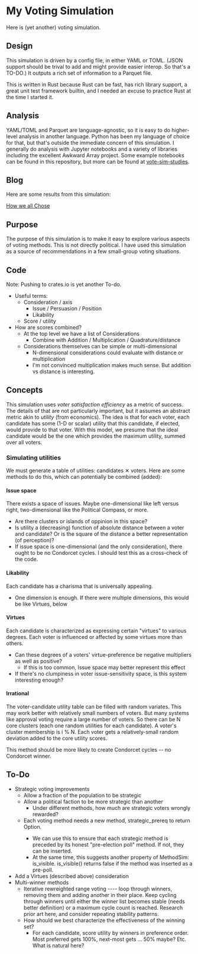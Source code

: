 # My Voting Simulation

Here is (yet another) voting simulation.

## Design

This simulation is driven by a config file, in either YAML or TOML. (JSON
support should be trival to add and might provide easier interop. So that's a
TO-DO.) It outputs a rich set of information to a Parquet file.

This is written in Rust because Rust can be fast, has rich library support, a
great unit test framework builtin, and I needed an excuse to practice Rust at
the time I started it.

## Analysis

YAML/TOML and Parquet are language-agnostic, so it is easy to do higher-level analysis
in another language. Python has been my language of choice for that, but that's
outside the immediate concern of this simulation. I generally do analysis with
Jupyter notebooks and a variety of libraries including the excellent Awkward Array
project. Some example notebooks can be found in this repository, but more can be
found at [vote-sim-studies](https://github.com/tcawlfield/vote-sim-studies).

## Blog

Here are some results from this simulation:

[How we all Chose](https://tcawlfield.github.io/vote-sim-studies/)

## Purpose

The purpose of this simulation is to make it easy to explore various aspects of
voting methods. This is not directly political. I have used this simulation as a
source of recommendations in a few small-group voting situations.

## Code

Note: Pushing to crates.io is yet another To-do.

* Useful terms:
  * Consideration / axis
    * Issue / Persuasion / Position
    * Likability
  * Score / utility
* How are scores combined?
  * At the top level we have a list of Considerations
    * Combine with Addition / Multiplication / Quadrature/distance
  * Considerations themselves can be simple or multi-dimensional
    * N-dimensional considerations could evaluate with distance or multiplication
    * I'm not convinced multiplication makes much sense. But addition vs distance is interesting.

## Concepts

This simulation uses *voter satisfaction efficiency* as a metric of success. The details
of that are not particularly important, but it assumes an abstract metric akin to
*utility* (from economics). The idea is that for each voter, each candidate has some
(1-D or scalar) utility that this candidate, if elected, would provide to that voter.
With this model, we presume that the ideal candidate would be the one which provides
the maximum utility, summed over all voters.

### Simulating utilities

We must generate a table of utilities: candidates ✕ voters.
Here are some methods to do this, which can potentially be combined (added):

#### Issue space

There exists a space of issues. Maybe one-dimensional like left versus
right, two-dimensional like the Political Compass, or more.
* Are there clusters or islands of oppinion in this space?
* Is utility a (decreasing) function of absolute distance between a voter and candidate?
  Or is the square of the distance a better representation (of perception)?
* If issue space is one-dimensional (and the only consideration), there ought to be
  no Condorcet cycles. I should test this as a cross-check of the code.

#### Likability

Each candidate has a charisma that is universally appealing.
* One dimension is enough. If there were multiple dimensions, this would be like
  Virtues, below

#### Virtues

Each candidate is characterized as expressing certain "virtues" to various degrees.
Each voter is influenced or affected by some virtues more than others.

* Can these degrees of a voters' virtue-preference be negative multipliers as well as positive?
  * If this is too common, Issue space may better represent this effect
* If there's no clumpiness in voter issue-sensitivity space, is this system interesting enough?

#### Irrational

The voter-candidate utility table can be filled with random variates.
This may work better with relatively small numbers of voters. But many systems
like approval voting require a large number of voters. So there can be
N core clusters (each one random utilities for each candidate). A voter's
cluster membership is i % N. Each voter gets a relatively-small random deviation added
to the core utility scores.

This method should be more likely to create Condorcet cycles -- no Condorcet winner.

## To-Do

* Strategic voting improvements
  * Allow a fraction of the population to be strategic
  * Allow a political faction to be more strategic than another
    * Under different methods, how much are strategic voters wrongly rewarded?
  * Each voting method needs a new method, strategic_prereq to return Option<Method>.
    * We can use this to ensure that each strategic method is preceded by its
      honest "pre-election poll" method. If not, they can be inserted.
    * At the same time, this suggests another property of MethodSim: is_visible.
      is_visible() returns false if the method was inserted as a pre-poll.
* Add a Virtues (described above) consideration
* Multi-winner methods
  * Iterative rewreighted range voting ---- loop through winners, removing them
    and adding another in their place. Keep cycling through winners until either
    the winner list becomes stable (needs better definition) or a maximum cycle
    count is reached. Research prior art here, and consider repeating stability
    patterns.
  * How should we best characterize the effectiveness of the winning set?
    * For each candidate, score utility by winners in preference order. Most
      preferred gets 100%, next-most gets ... 50% maybe? Etc. What is natural
      here?
